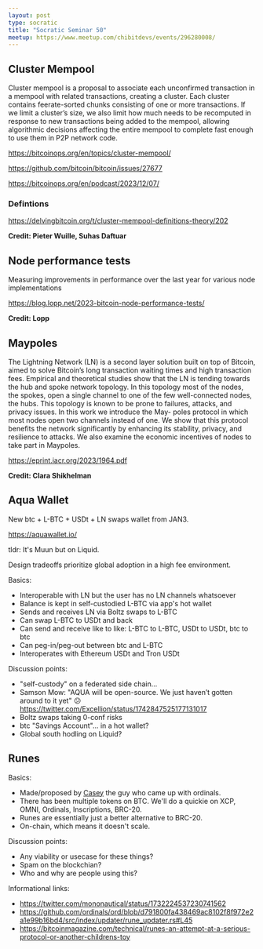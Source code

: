 ```yaml
---
layout: post
type: socratic
title: "Socratic Seminar 50"
meetup: https://www.meetup.com/chibitdevs/events/296280008/ 
---
```


## Cluster Mempool

Cluster mempool is a proposal to associate each unconfirmed transaction in a mempool with related transactions, creating a cluster. Each cluster contains feerate-sorted chunks consisting of one or more transactions. If we limit a cluster’s size, we also limit how much needs to be recomputed in response to new transactions being added to the mempool, allowing algorithmic decisions affecting the entire mempool to complete fast enough to use them in P2P network code.

<https://bitcoinops.org/en/topics/cluster-mempool/>

<https://github.com/bitcoin/bitcoin/issues/27677>

<https://bitcoinops.org/en/podcast/2023/12/07/>

### Defintions

<https://delvingbitcoin.org/t/cluster-mempool-definitions-theory/202>

**Credit: Pieter Wuille, Suhas Daftuar**

## Node performance tests

Measuring improvements in performance over the last year for various node implementations

<https://blog.lopp.net/2023-bitcoin-node-performance-tests/>

**Credit: Lopp**

## Maypoles

The Lightning Network (LN) is a second layer solution built on top of
Bitcoin, aimed to solve Bitcoin’s long transaction waiting times and high
transaction fees. Empirical and theoretical studies show that the LN is
tending towards the hub and spoke network topology. In this topology
most of the nodes, the spokes, open a single channel to one of the few
well-connected nodes, the hubs. This topology is known to be prone to
failures, attacks, and privacy issues. In this work we introduce the May-
poles protocol in which most nodes open two channels instead of one. We
show that this protocol benefits the network significantly by enhancing its
stability, privacy, and resilience to attacks. We also examine the economic
incentives of nodes to take part in Maypoles.

<https://eprint.iacr.org/2023/1964.pdf>

**Credit: Clara Shikhelman**

## Aqua Wallet

New btc + L-BTC + USDt + LN swaps wallet from JAN3.

<https://aquawallet.io/>

tldr: It's Muun but on Liquid.

Design tradeoffs prioritize global adoption in a high fee environment.

Basics:
* Interoperable with LN but the user has no LN channels whatsoever
* Balance is kept in self-custodied L-BTC via app's hot wallet
* Sends and receives LN via Boltz swaps to L-BTC
* Can swap L-BTC to USDt and back
* Can send and receive like to like: L-BTC to L-BTC, USDt to USDt, btc to btc
* Can peg-in/peg-out between btc and L-BTC
* Interoperates with Ethereum USDt and Tron USDt

Discussion points:
* "self-custody" on a federated side chain...
* Samson Mow: "AQUA will be open-source. We just haven’t gotten around to it yet" 😕 <https://twitter.com/Excellion/status/1742847525177131017>
* Boltz swaps taking 0-conf risks
* btc "Savings Account"... in a hot wallet?
* Global south hodling on Liquid?

## Runes

Basics:
* Made/proposed by [Casey](https://twitter.com/rodarmor) the guy who came up with ordinals.
* There has been multiple tokens on BTC. We'll do a quickie on XCP, OMNI, Ordinals, Inscriptions, BRC-20.
* Runes are essentially just a better alternative to BRC-20.
* On-chain, which means it doesn't scale.

Discussion points:
- Any viability or usecase for these things?
- Spam on the blockchian?
- Who and why are people using this?

Informational links:
* https://twitter.com/mononautical/status/1732224537230741562
* https://github.com/ordinals/ord/blob/d791800fa438469ac8102f8f972e2a1e99b16bd4/src/index/updater/rune_updater.rs#L45
* https://bitcoinmagazine.com/technical/runes-an-attempt-at-a-serious-protocol-or-another-childrens-toy
